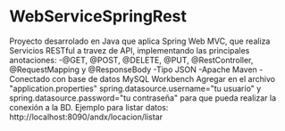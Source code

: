 # WebServiceSpringRest
Proyecto desarrolado en Java que aplica Spring Web MVC, que realiza Servicios RESTful a travez de API, implementando las principales anotaciones:
-@GET, @POST, @DELETE, @PUT, @RestController, @RequestMapping y @ResponseBody
-Tipo JSON
-Apache Maven
-Conectado con base de datos MySQL Workbench
Agregar en el archivo "application.properties" spring.datasource.username="tu usuario" y spring.datasource.password="tu contraseña" 
para que pueda realizar la conexión a la BD.
Ejemplo para listar datos: http://localhost:8090/andx/locacion/listar
